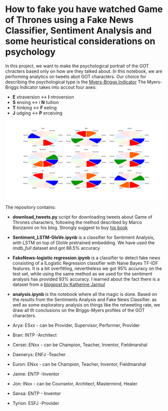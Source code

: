 # How to fake you have watched Game of Thrones using a Fake News Classifier, Sentiment Analysis and some heuristical considerations on psychology
In this project, we want to make the psychological portrait of the GOT chracters based only on how are they talked about. In this notebook, we are performing analytics on tweets abot  GOT characters. Our choice for describing the psychological type is the [Myers-Briggs Indicator](https://en.wikipedia.org/wiki/Myers%E2%80%93Briggs_Type_Indicator)
The Myers-Briggs Indicator takes into accout four axes:
* __E__ xtraversion <-> __I__ ntroversion
* __S__ ensing <-> i __N__ tuition
* __T__ hinking <-> __F__ eeling
* __J__ udging <-> __P__ erceiving

![Briggs-Myers Personality Types of GOT Characters](images/analysis.png)

The repository contains:
* __download_tweets.py__ script for downloading tweets about Game of Thrones characters, following the method described by Marco Bonzanini on his blog. Strongly suggest to buy [his book](https://www.amazon.de/Mastering-Social-Mining-Python-English/dp/1783552018)
* __Sentiment_LSTM-GloVe.ipynb__ is a classifier for Sentiment Analysis, with LSTM on top of GloVe pretrained embedding. We have used the _imdb_full_ dataset and got 88.5% accuracy
* __FakeNews-logistic regression.ipynb__ is a classifier to detect fake news consisting of a lLogistic Regression classifier with Naive Bayes TF-IDF features. It is a bit overfitting, nevertheless we got 95% accuracy on the test set, while using the same method as we used for the sentiment analysis has provided 93% accuracy. I learned about the fact there is a dataset from a [blogpost by Katherine Jarmul](https://blog.kjamistan.com/comparing-scikit-learn-text-classifiers-on-a-fake-news-dataset/)
* __analysis.ipynb__ is the notebook where all the magic is done. Based on the results from the Sentiments Analysis and Fake News Classifier. as well as some exploratory analysis on things like the retweeting rate, we draw all th conclusions on the Briggs-Myers profiles of the GOT characters.

* Arya: ESxx - can be Provider, Supervisor, Performer, Provider
* Bran: INTP -Architect
* Cersei: ENxx - can be Champion, Teacher, Inventor, Fieldmarshal
* Daenerys: ENFJ -Teacher
* Euron: ENxx - can be Champion, Teacher, Inventor, Fieldmarshal
* Jaime: ENTP -Inventor
* Jon: INxx - can be Counselor, Architect, Mastermind, Healer
* Sansa: ENTP - Inventor
* Tyrion: ESFJ -Provider

